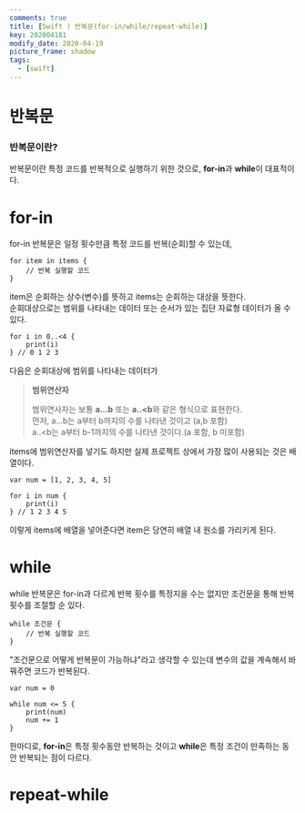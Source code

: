 ```yaml
---
comments: true
title: [Swift ) 반복문(for-in/while/repeat-while)]
key: 202004181
modify_date: 2020-04-19
picture_frame: shadow
tags:
  - [swift]
---
```

 
# 반복문

### 반복문이란?
 
반복문이란 특정 코드를 반복적으로 실행하기 위한 것으로, **for-in**과 **while**이 대표적이다.
 
# for-in
 
for-in 반복문은 일정 횟수만큼 특정 코드를 반복(순회)할 수 있는데,
```
for item in items {
    // 반복 실행할 코드
}
```
item은 순회하는 상수(변수)를 뜻하고 items는 순회하는 대상을 뜻한다.   
순회대상으로는 범위를 나타내는 데이터 또는 순서가 있는 집단 자료형 데이터가 올 수 있다.
```
for i in 0..<4 {
    print(i)
} // 0 1 2 3
```
다음은 순회대상에 범위를 나타내는 데이터가 
 
> **범위연산자**
> 
> 범위연사자는 보통 **a...b** 또는 **a..<b**와 같은 형식으로 표현한다.   
> 먼저, a...b는 a부터 b까지의 수를 나타낸 것이고 (a,b 포함)   
> a..<b는 a부터 b-1까지의 수를 나타낸 것이다.(a 포함, b 미포함)
 
 
items에 범위연산자를 넣기도 하지만 실제 프로젝트 상에서 가장 많이 사용되는 것은 배열이다.
```
var num = [1, 2, 3, 4, 5]
 
for i in num {
    print(i)
} // 1 2 3 4 5
```
이렇게 items에 배열을 넣어준다면 item은 당연히 배열 내 원소를 가리키게 된다.
 
# while
 
while 반복문은 for-in과 다르게 반복 횟수를 특정지을 수는 없지만 조건문을 통해 반복 횟수를 조절할 순 있다.
```
while 조건문 {
    // 반복 실행할 코드
}
```
"조건문으로 어떻게 반복문이 가능하냐"라고 생각할 수 있는데 변수의 값을 계속해서 바꿔주면 코드가 반복된다.
```
var num = 0
 
while num <= 5 {
    print(num)
    num += 1
}
```

 
한마디로, **for-in**은 특정 횟수동안 반복하는 것이고 **while**은 특정 조건이 만족하는 동안 반복되는 점이 다르다.
 
# repeat-while
